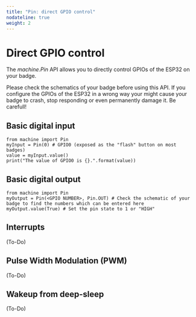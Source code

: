 ```yaml
---
title: "Pin: direct GPIO control"
nodateline: true
weight: 2
---
```


# Direct GPIO control

The *machine.Pin* API allows you to directly control GPIOs of the ESP32 on your badge.

Please check the schematics of your badge before using this API. If you configure the GPIOs of the ESP32 in a wrong way your might cause your badge to crash, stop responding or even permanently damage it.
Be carefull!

## Basic digital input

```
from machine import Pin
myInput = Pin(0) # GPIO0 (exposed as the "flash" button on most badges)
value = myInput.value()
print("The value of GPIO0 is {}.".format(value))
```

## Basic digital output

```
from machine import Pin
myOutput = Pin(<GPIO NUMBER>, Pin.OUT) # Check the schematic of your badge to find the numbers which can be entered here
myOutput.value(True) # Set the pin state to 1 or "HIGH"
```

## Interrupts

(To-Do)

## Pulse Width Modulation (PWM)

(To-Do)


## Wakeup from deep-sleep

(To-Do)

